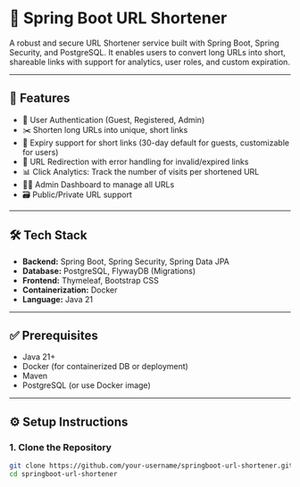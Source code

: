 # 🔗 Spring Boot URL Shortener

A robust and secure URL Shortener service built with Spring Boot, Spring Security, and PostgreSQL. It enables users to convert long URLs into short, shareable links with support for analytics, user roles, and custom expiration.

---

## 🚀 Features

- 🔐 User Authentication (Guest, Registered, Admin)
- ✂️ Shorten long URLs into unique, short links
- 📅 Expiry support for short links (30-day default for guests, customizable for users)
- 🔄 URL Redirection with error handling for invalid/expired links
- 📊 Click Analytics: Track the number of visits per shortened URL
- 🧑‍💼 Admin Dashboard to manage all URLs
- 🗃️ Public/Private URL support

---

## 🛠️ Tech Stack

- **Backend:** Spring Boot, Spring Security, Spring Data JPA
- **Database:** PostgreSQL, FlywayDB (Migrations)
- **Frontend:** Thymeleaf, Bootstrap CSS
- **Containerization:** Docker
- **Language:** Java 21

---

## ✅ Prerequisites

- Java 21+
- Docker (for containerized DB or deployment)
- Maven
- PostgreSQL (or use Docker image)

---

## ⚙️ Setup Instructions

### 1. Clone the Repository

```bash
git clone https://github.com/your-username/springboot-url-shortener.git
cd springboot-url-shortener
